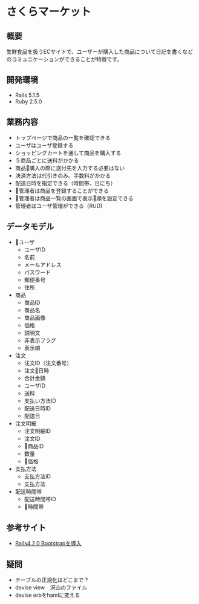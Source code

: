 # さくらマーケット
## 概要
生鮮食品を扱うECサイトで、ユーザーが購入した商品について日記を書くなどのコミュニケーションができることが特徴です。

## 開発環境
- Rails 5.1.5
- Ruby 2.5.0

## 業務内容
- トップページで商品の一覧を確認できる
- ユーザはユーザ登録する
- ショッピングカートを通して商品を購入する
- ５商品ごとに送料がかかる
- 商品購入の際に送付先を入力する必要はない
- 決済方法は代引きのみ。手数料がかかる
- 配送日時を指定できる（時間帯、日にち）
- 管理者は商品を登録することができる
- 管理者は商品一覧の画面で表示順を設定できる
- 管理者はユーザ管理ができる（RUD)

## データモデル
- ユーザ
  - ユーザID
  - 名前
  - メールアドレス
  - パスワード
  - 郵便番号
  - 住所
- 商品
  - 商品ID
  - 商品名
  - 商品画像
  - 価格
  - 説明文
  - 非表示フラグ
  - 表示順
- 注文
  - 注文ID（注文番号）
  - 注文日時
  - 合計金額
  - ユーザID
  - 送料
  - 支払い方法ID
  - 配送日時ID
  - 配送日
- 注文明細
  - 注文明細ID
  - 注文ID
  - 商品ID
  - 数量
  - 価格
- 支払方法
  - 支払方法ID
  - 支払方法
- 配送時間帯
  - 配送時間帯ID
  - 時間帯



## 参考サイト
- [Rails4.2.0 Bootstrapを導入](https://qiita.com/MasahideTakamura/items/b6d14d580c49ac49811e)

## 疑問
- テーブルの正規化はどこまで？
- devise view　沢山のファイル
- devise erbをhamlに変える

